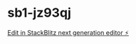 # sb1-jz93qj

[Edit in StackBlitz next generation editor ⚡️](https://stackblitz.com/~/github.com/kagoesy/sb1-jz93qj)